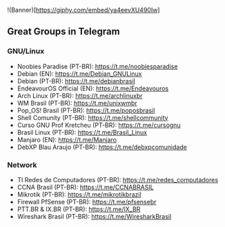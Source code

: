 !(Banner)[https://giphy.com/embed/ya4eevXU490Iw]

## Great Groups in Telegram

### GNU/Linux
- Noobies Paradise (PT-BR): https://t.me/noobiesparadise
- Debian (EN): https://t.me/Debian_GNULinux
- Debian (PT-BR): https://t.me/debianbrasil
- EndeavourOS Official (EN): https://t.me/Endeavouros
- Arch Linux (PT-BR): https://t.me/archlinuxbr
- WM Brasil (PT-BR): https://t.me/unixwmbr
- Pop_OS! Brasil (PT-BR): https://t.me/poposbrasil
- Shell Comunity (PT-BR): https://t.me/shellcommunity
- Curso GNU Prof Kretcheu (PT-BR): https://t.me/cursognu
- Brasil Linux (PT-BR): https://t.me/Brasil_Linux
- Manjaro (EN): https://t.me/Manjaro
- DebXP Blau Araujo (PT-BR): https://t.me/debxpcomunidade

### Network
- TI Redes de Computadores (PT-BR): https://t.me/redes_computadores
- CCNA Brasil (PT-BR): https://t.me/CCNABRASIL
- Mikrotik (PT-BR): https://t.me/mikrotikbrazil
- Firewall PfSense (PT-BR): https://t.me/pfsensebr
- PTT.BR & IX.BR (PT-BR): https://t.me/IX_BR
- Wireshark Brasil (PT-BR): https://t.me/WiresharkBrasil
